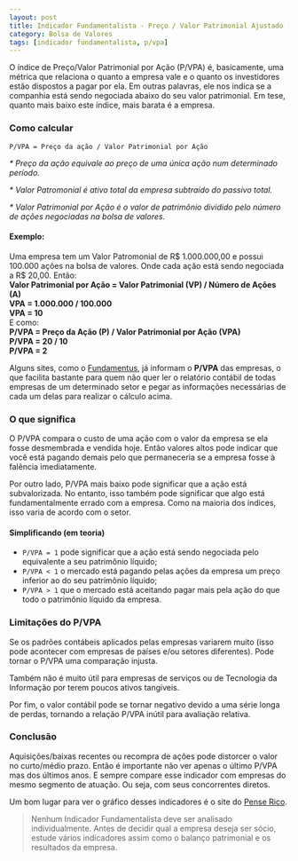 ```yaml
---
layout: post
title: Indicador Fundamentalista - Preço / Valor Patrimonial Ajustado (P/VPA)
category: Bolsa de Valores
tags: [indicador fundamentalista, p/vpa]
---
```


O índice de Preço/Valor Patrimonial por Ação (P/VPA) é, basicamente, uma métrica que relaciona o quanto a empresa vale e o quanto os investidores estão dispostos a pagar por ela. Em outras palavras, ele nos indica se a companhia está sendo negociada abaixo do seu valor patrimonial. Em tese, quanto mais baixo este índice, mais barata é a empresa.

### Como calcular

`P/VPA = Preço da ação / Valor Patrimonial por Ação`

_* Preço da ação equivale ao preço de uma única ação num determinado período._

_* Valor Patromonial é ativo total da empresa subtraído do passivo total._

_* Valor Patrimonial por Ação é o valor de patrimônio dividido pelo número de ações negociadas na bolsa de valores._   

#### Exemplo:

<p class="example">
    Uma empresa tem um Valor Patromonial de R$ 1.000.000,00 e possui 100.000 ações na bolsa de valores. Onde cada ação está sendo negociada a R$ 20,00. Então:<br />
    <b>Valor Patrimonial por Ação = Valor Patrimonial (VP) / Número de Ações (A)</b><br />
    <b>VPA = 1.000.000 / 100.000</b><br />
    <b>VPA = 10</b><br />
    E como:<br />
    <b>P/VPA = Preço da Ação (P) / Valor Patrimonial por Ação (VPA)</b><br />
    <b>P/VPA = 20 / 10</b><br />
    <b>P/VPA = 2</b><br />
</p>

Alguns sites, como o [Fundamentus](http://www.fundamentus.com.br/), já informam o **P/VPA** das empresas, o que facilita bastante para quem não quer ler o relatório contábil de todas empresas de um determinado setor e pegar as informações necessárias de cada um delas para realizar o cálculo acima.

### O que significa

O P/VPA compara o custo de uma ação com o valor da empresa se ela fosse desmembrada e vendida hoje. Então valores altos pode indicar que você está pagando demais pelo que permaneceria se a empresa fosse à falência imediatamente.

Por outro lado, P/VPA mais baixo pode significar que a ação está subvalorizada. No entanto, isso também pode significar que algo está fundamentalmente errado com a empresa. Como na maioria dos índices, isso varia de acordo com o setor.

#### Simplificando (em teoria) 

- `P/VPA = 1` pode significar que a ação está sendo negociada pelo equivalente a seu patrimônio líquido;
- `P/VPA < 1` o mercado está pagando pelas ações da empresa um preço inferior ao do seu patrimônio líquido;
- `P/VPA > 1` que o mercado está aceitando pagar mais pela ação do que todo o patrimônio líquido da empresa.

### Limitações do P/VPA

Se os padrões contábeis aplicados pelas empresas variarem muito (isso pode acontecer com empresas de países e/ou setores diferentes). Pode tornar o P/VPA uma comparação injusta.

Também não é muito útil para empresas de serviços ou de Tecnologia da Informação por terem poucos ativos tangíveis.

Por fim, o valor contábil pode se tornar negativo devido a uma série longa de perdas, tornando a relação P/VPA inútil para avaliação relativa.

### Conclusão

Aquisições/baixas recentes ou recompra de ações pode distorcer o valor no curto/médio prazo. Então é importante não ver apenas o último P/VPA mas dos últimos anos. E sempre compare esse indicador com empresas do mesmo segmento de atuação. Ou seja, com seus concorrentes diretos.

Um bom lugar para ver o gráfico desses indicadores é o site do [Pense Rico](https://vicenteguimaraes.penserico.com/).

> Nenhum Indicador Fundamentalista deve ser analisado individualmente. Antes de decidir qual a empresa deseja ser sócio, estude vários indicadores assim como o balanço patrimonial e os resultados da empresa. 